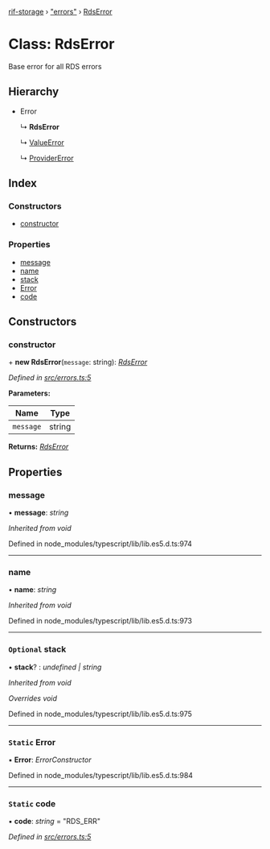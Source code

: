 [rif-storage](../README.md) › ["errors"](../modules/_errors_.md) › [RdsError](_errors_.rdserror.md)

# Class: RdsError

Base error for all RDS errors

## Hierarchy

* Error

  ↳ **RdsError**

  ↳ [ValueError](_errors_.valueerror.md)

  ↳ [ProviderError](_errors_.providererror.md)

## Index

### Constructors

* [constructor](_errors_.rdserror.md#constructor)

### Properties

* [message](_errors_.rdserror.md#message)
* [name](_errors_.rdserror.md#name)
* [stack](_errors_.rdserror.md#optional-stack)
* [Error](_errors_.rdserror.md#static-error)
* [code](_errors_.rdserror.md#static-code)

## Constructors

###  constructor

\+ **new RdsError**(`message`: string): *[RdsError](_errors_.rdserror.md)*

*Defined in [src/errors.ts:5](https://github.com/rsksmart/rds-libjs/blob/1cdc7dd/src/errors.ts#L5)*

**Parameters:**

Name | Type |
------ | ------ |
`message` | string |

**Returns:** *[RdsError](_errors_.rdserror.md)*

## Properties

###  message

• **message**: *string*

*Inherited from void*

Defined in node_modules/typescript/lib/lib.es5.d.ts:974

___

###  name

• **name**: *string*

*Inherited from void*

Defined in node_modules/typescript/lib/lib.es5.d.ts:973

___

### `Optional` stack

• **stack**? : *undefined | string*

*Inherited from void*

*Overrides void*

Defined in node_modules/typescript/lib/lib.es5.d.ts:975

___

### `Static` Error

▪ **Error**: *ErrorConstructor*

Defined in node_modules/typescript/lib/lib.es5.d.ts:984

___

### `Static` code

▪ **code**: *string* = "RDS_ERR"

*Defined in [src/errors.ts:5](https://github.com/rsksmart/rds-libjs/blob/1cdc7dd/src/errors.ts#L5)*
